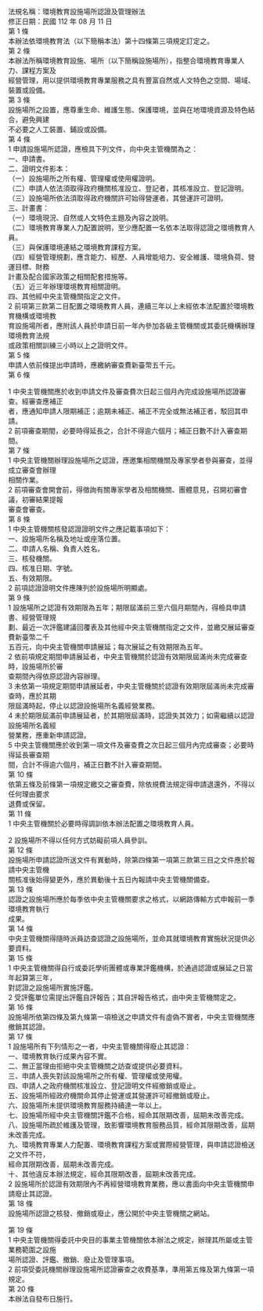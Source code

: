 法規名稱：環境教育設施場所認證及管理辦法  
修正日期：民國 112 年 08 月 11 日  
第 1 條  
本辦法依環境教育法（以下簡稱本法）第十四條第三項規定訂定之。  
第 2 條  
本辦法所稱環境教育設施、場所（以下簡稱設施場所），指整合環境教育專業人力、課程方案及  
經營管理，用以提供環境教育專業服務之具有豐富自然或人文特色之空間、場域、裝置或設備。  
第 3 條  
設施場所之設置，應尊重生命、維護生態、保護環境，並與在地環境資源及特色結合，避免興建  
不必要之人工裝置、鋪設或設備。  
第 4 條  
1 申請設施場所認證，應檢具下列文件，向中央主管機關為之：  
一、申請書。  
二、證明文件影本：  
（一）設施場所之所有權、管理權或使用權證明。  
（二）申請人依法須取得政府機關核准設立、登記者，其核准設立、登記證明。  
（三）設施場所依法須取得政府機關許可始得營運者，其營運許可證明。  
三、計畫書：  
（一）環境現況、自然或人文特色主題及內容之說明。  
（二）環境教育專業人力配置說明，至少應配置一名依本法取得認證之環境教育人員。  
（三）與保護環境連結之環境教育課程方案。  
（四）經營管理規劃，應含能力、經歷、人員增能培力、安全維護、環境負荷、營運目標、財務  
計畫及配合國家政策之相關配套措施等。  
（五）近三年辦理環境教育相關證明。  
四、其他經中央主管機關指定之文件。  
2 前項第三款第二目配置之環境教育人員，連續三年以上未經依本法配置於環境教育機構或環境教  
育設施場所者，應附該人員於申請日前一年內參加各級主管機關或其委託機構辦理環境教育法規  
或政策相關訓練三小時以上之證明文件。  
第 5 條  
申請人依前條提出申請時，應繳納審查費新臺幣五千元。  
第 6 條  


1 中央主管機關應於收到申請文件及審查費次日起三個月內完成設施場所認證審查。經審查應補正  
者，應通知申請人限期補正；逾期未補正、補正不完全或無法補正者，駁回其申請。  
2 前項審查期間，必要時得延長之，合計不得逾六個月；補正日數不計入審查期間。  
第 7 條  
1 中央主管機關辦理設施場所之認證，應邀集相關機關及專家學者參與審查，並得成立審查會辦理  
相關作業。  
2 前項審查會開會前，得徵詢有關專家學者及相關機關、團體意見，召開初審會議，初審結果提報  
審查會審查。  
第 8 條  
1 中央主管機關核發認證證明文件之應記載事項如下：  
一、設施場所名稱及地址或座落位置。  
二、申請人名稱、負責人姓名。  
三、核發機關。  
四、核准日期、字號。  
五、有效期限。  
2 前項認證證明文件應陳列於設施場所明顯處。  
第 9 條  
1 設施場所之認證有效期限為五年；期限屆滿前三至六個月期間內，得檢具申請書、經營管理規  
劃、最近一次評鑑建議回覆表及其他經中央主管機關指定之文件，並繳交展延審查費新臺幣二千  
五百元，向中央主管機關申請展延；每次展延之有效期限為五年。  
2 依前項規定期間申請展延者，中央主管機關於認證有效期限屆滿尚未完成審查時，設施場所於審  
查期間內得依原認證內容辦理。  
3 未依第一項規定期間申請展延者，中央主管機關於認證有效期限屆滿尚未完成審查時，應於其期  
限屆滿時起，停止以認證設施場所名義經營業務。  
4 未於期限屆滿前申請展延者，於其期限屆滿時，認證失其效力；如需繼續以認證設施場所名義經  
營業務，應重新申請認證。  
5 中央主管機關應於收到第一項文件及審查費之次日起三個月內完成審查；必要時得延長審查期  
間，合計不得逾六個月，補正日數不計入審查期間。  
第 10 條  
依第五條及前條第一項規定繳交之審查費，除依規費法規定得申請退還外，不得以任何理由要求  
退費或保留。  
第 11 條  
1 中央主管機關於必要時得調訓依本辦法配置之環境教育人員。  


2 設施場所不得以任何方式妨礙前項人員參訓。  
第 12 條  
設施場所申請認證所送文件有異動時，除第四條第一項第三款第三目之文件應於報請中央主管機  
關核准後始得變更外，應於異動後十五日內報請中央主管機關備查。  
第 13 條  
認證之設施場所應於每季依中央主管機關要求之格式，以網路傳輸方式申報前一季環境教育執行  
成果。  
第 14 條  
中央主管機關得隨時派員訪查認證之設施場所，並命其就環境教育實施狀況提供必要資料。  
第 15 條  
1 中央主管機關得自行或委託學術團體或專業評鑑機構，於通過認證或展延之日當年起算第三年，  
對認證之設施場所實施評鑑。  
2 受評鑑單位需提出評鑑自評報告；其自評報告格式，由中央主管機關定之。  
第 16 條  
設施場所依第四條及第九條第一項檢送之申請文件有虛偽不實者，中央主管機關應撤銷其認證。  
第 17 條  
1 設施場所有下列情形之一者，中央主管機關得廢止其認證：  
一、環境教育執行成果內容不實。  
二、無正當理由拒絕中央主管機關之訪查或提供必要資料。  
三、申請人喪失對該設施場所之所有權、管理權或使用權。  
四、申請人之政府機關核准設立、登記證明文件經撤銷或廢止。  
五、設施場所經政府機關命其停止營運或其營運許可經撤銷或廢止。  
六、設施場所未提供環境教育服務持續達一年以上。  
七、設施場所經中央主管機關評鑑不合格，經命其限期改善，屆期未改善完成。  
八、設施場所疏於維護及管理，致影響環境教育服務品質，經命其限期改善，屆期未改善完成。  
九、環境教育專業人力配置、環境教育課程方案或實際經營管理，與申請認證檢送之文件不符，  
經命其限期改善，屆期未改善完成。  
十、其他違反本辦法規定，經命其限期改善，屆期未改善完成。  
2 設施場所於認證有效期限內不再經營環境教育業務，應以書面向中央主管機關申請廢止其認證。  
第 18 條  
設施場所認證之核發、撤銷或廢止，應公開於中央主管機關之網站。  


第 19 條  
1 中央主管機關得委託中央目的事業主管機關依本辦法之規定，辦理其所屬或主管業務範圍之設施  
場所認證、評鑑、撤銷、廢止及管理事項。  
2 前項受委託機關辦理設施場所認證審查之收費基準，準用第五條及第九條第一項規定。  
第 20 條  
本辦法自發布日施行。  


